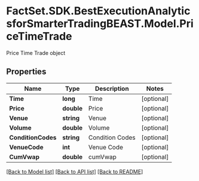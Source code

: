 # FactSet.SDK.BestExecutionAnalyticsforSmarterTradingBEAST.Model.PriceTimeTrade
Price Time Trade object

## Properties

Name | Type | Description | Notes
------------ | ------------- | ------------- | -------------
**Time** | **long** | Time | [optional] 
**Price** | **double** | Price | [optional] 
**Venue** | **string** | Venue | [optional] 
**Volume** | **double** | Volume | [optional] 
**ConditionCodes** | **string** | Condition Codes | [optional] 
**VenueCode** | **int** | Venue Code | [optional] 
**CumVwap** | **double** | cumVwap | [optional] 

[[Back to Model list]](../README.md#documentation-for-models) [[Back to API list]](../README.md#documentation-for-api-endpoints) [[Back to README]](../README.md)

